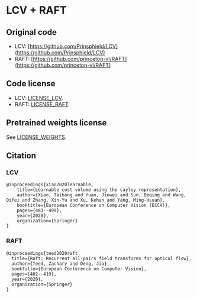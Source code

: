 # LCV + RAFT

## Original code

- LCV: [https://github.com/Prinsphield/LCV](https://github.com/Prinsphield/LCV)
- RAFT: [https://github.com/princeton-vl/RAFT](https://github.com/princeton-vl/RAFT)

## Code license

- LCV: [LICENSE_LCV](LICENSE_LCV).
- RAFT: [LICENSE_RAFT](LICENSE_RAFT).

## Pretrained weights license

See [LICENSE_WEIGHTS](LICENSE_WEIGHTS).

## Citation

### LCV

```
@inproceedings{xiao2020learnable,
    title={Learnable cost volume using the cayley representation},
    author={Xiao, Taihong and Yuan, Jinwei and Sun, Deqing and Wang, Qifei and Zhang, Xin-Yu and Xu, Kehan and Yang, Ming-Hsuan},
    booktitle={European Conference on Computer Vision (ECCV)},
    pages={483--499},
    year={2020},
    organization={Springer}
}
```

### RAFT

```
@inproceedings{teed2020raft,
  title={Raft: Recurrent all-pairs field transforms for optical flow},
  author={Teed, Zachary and Deng, Jia},
  booktitle={European Conference on Computer Vision},
  pages={402--419},
  year={2020},
  organization={Springer}
}
```